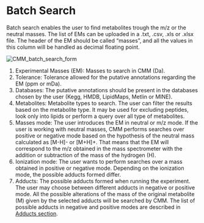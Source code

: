 # Batch Search

Batch search enables the user to find metabolites trough the m/z or the neutral masses. The list of EMs can be uploaded in a .txt, .csv, .xls or .xlsx file. The header of the EM should be called “masses”, and all the values in this column will be handled as decimal floating point. 

![CMM_batch_search_form](/images/batch_search_form.jpg)

1. Experimental Masses (EM): Masses to search in CMM (Da).
2. Tolerance: Tolerance allowed for the putative annotations regarding the EM (ppm or mDa).
3. Databases: The putative annotations should be present in the databases chosen by the user (Kegg, HMDB, LipidMaps, Metlin or MINE).
4. Metabolites: Metabolite types to search. The user can filter the results based on the metabolite type. It may be used for excluding peptides, look only into lipids or perform a query over all type of metabolites.
5. Masses mode: The user introduces the EM in neutral or m/z mode. If the user is working with neutral masses, CMM performs searches over positive or negative mode based on the hypothesis of the neutral mass calculated as [M-H]- or [M+H]+. That means that the EM will correspond to the m/z obtained in the mass spectrometer with the addition or subtraction of the mass of the hydrogen (H). 
6. Ionization mode: The user wants to perform searches over a mass obtained in positive or negative mode. Depending on the ionization mode, the possible adducts formed differ. 
7. Adducts: The possible adducts formed when running the experiment. The user may choose between different adducts in negative or positive mode. All the possible alterations of the mass of the original metabolite (M) given by the selected adducts will be searched by CMM. The list of possible adducts in negative and positive modes are described in [Adducts section](adducts.md). 
